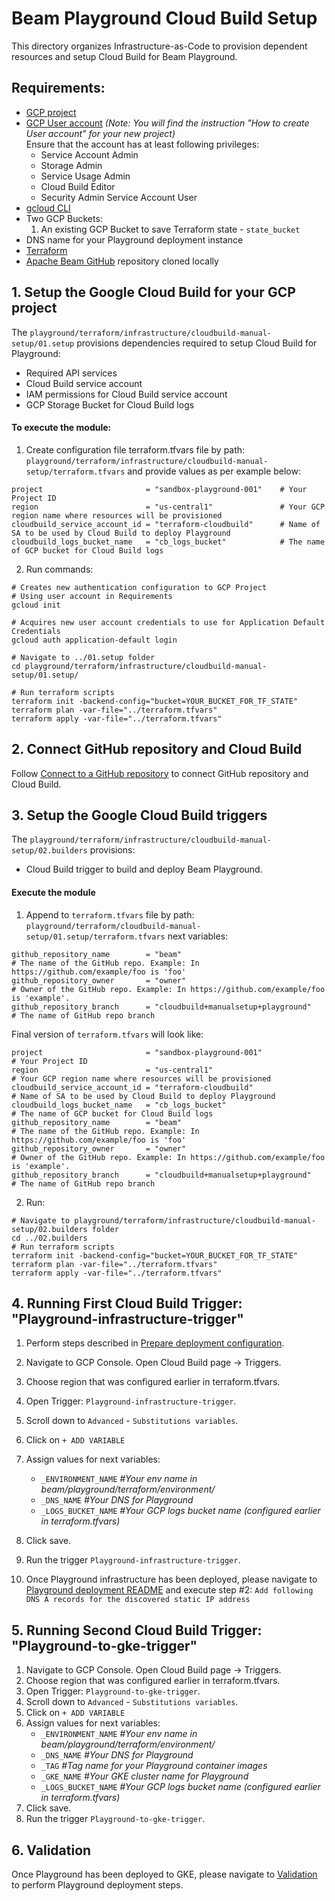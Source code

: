<!---
    Licensed to the Apache Software Foundation (ASF) under one
    or more contributor license agreements.  See the NOTICE file
    distributed with this work for additional information
    regarding copyright ownership.  The ASF licenses this file
    to you under the Apache License, Version 2.0 (the
    "License"); you may not use this file except in compliance
    with the License.  You may obtain a copy of the License at
      http://www.apache.org/licenses/LICENSE-2.0
    Unless required by applicable law or agreed to in writing,
    software distributed under the License is distributed on an
    "AS IS" BASIS, WITHOUT WARRANTIES OR CONDITIONS OF ANY
    KIND, either express or implied.  See the License for the
    specific language governing permissions and limitations
    under the License.
-->

# Beam Playground Cloud Build Setup

This directory organizes Infrastructure-as-Code to provision dependent resources and setup Cloud Build for Beam Playground.

## Requirements:

- [GCP project](https://cloud.google.com/resource-manager/docs/creating-managing-projects)
- [GCP User account](https://cloud.google.com/appengine/docs/standard/access-control?tab=python) _(Note: You will find the instruction "How to create User account" for your new project)_<br>
  Ensure that the account has at least following privileges:
    - Service Account Admin
    - Storage Admin
    - Service Usage Admin
    - Cloud Build Editor
    - Security Admin
      Service Account User
- [gcloud CLI](https://cloud.google.com/sdk/docs/install-sdk)
- Two GCP Buckets:
  1. An existing GCP Bucket to save Terraform state - `state_bucket`
- DNS name for your Playground deployment instance
- [Terraform](https://www.terraform.io/)
- [Apache Beam GitHub](https://github.com/apache/beam) repository cloned locally

## 1. Setup the Google Cloud Build  for your GCP project

The `playground/terraform/infrastructure/cloudbuild-manual-setup/01.setup` provisions dependencies required to setup Cloud Build for Playground:
- Required API services
- Cloud Build service account
- IAM permissions for Cloud Build service account
- GCP Storage Bucket for Cloud Build logs

#### To execute the module:

1. Create configuration file terraform.tfvars file by path: `playground/terraform/infrastructure/cloudbuild-manual-setup/terraform.tfvars`
and provide values as per example below:

```
project                       = "sandbox-playground-001"    # Your Project ID
region                        = "us-central1"               # Your GCP region name where resources will be provisioned
cloudbuild_service_account_id = "terraform-cloudbuild"      # Name of SA to be used by Cloud Build to deploy Playground
cloudbuild_logs_bucket_name   = "cb_logs_bucket"            # The name of GCP bucket for Cloud Build logs
```

2. Run commands:

```console
# Creates new authentication configuration to GCP Project
# Using user account in Requirements
gcloud init

# Acquires new user account credentials to use for Application Default Credentials
gcloud auth application-default login

# Navigate to ../01.setup folder
cd playground/terraform/infrastructure/cloudbuild-manual-setup/01.setup/

# Run terraform scripts
terraform init -backend-config="bucket=YOUR_BUCKET_FOR_TF_STATE"
terraform plan -var-file="../terraform.tfvars"
terraform apply -var-file="../terraform.tfvars"

```

## 2. Connect GitHub repository and Cloud Build
Follow [Connect to a GitHub repository](https://cloud.google.com/build/docs/automating-builds/github/connect-repo-github) to connect GitHub repository and Cloud Build.

## 3. Setup the Google Cloud Build triggers

The `playground/terraform/infrastructure/cloudbuild-manual-setup/02.builders` provisions:
- Cloud Build trigger to build and deploy Beam Playground.

#### Execute the module

1. Append to `terraform.tfvars` file by path: `playground/terraform/cloudbuild-manual-setup/01.setup/terraform.tfvars`
next variables:

```
github_repository_name        = "beam"                                  # The name of the GitHub repo. Example: In https://github.com/example/foo is 'foo'
github_repository_owner       = "owner"                                 # Owner of the GitHub repo. Example: In https://github.com/example/foo is 'example'.
github_repository_branch      = "cloudbuild+manualsetup+playground"     # The name of GitHub repo branch
```

Final version of `terraform.tfvars` will look like:

```
project                       = "sandbox-playground-001"                # Your Project ID
region                        = "us-central1"                           # Your GCP region name where resources will be provisioned
cloudbuild_service_account_id = "terraform-cloudbuild"                  # Name of SA to be used by Cloud Build to deploy Playground
cloudbuild_logs_bucket_name   = "cb_logs_bucket"                        # The name of GCP bucket for Cloud Build logs
github_repository_name        = "beam"                                  # The name of the GitHub repo. Example: In https://github.com/example/foo is 'foo'
github_repository_owner       = "owner"                                 # Owner of the GitHub repo. Example: In https://github.com/example/foo is 'example'.
github_repository_branch      = "cloudbuild+manualsetup+playground"     # The name of GitHub repo branch
```

2. Run:

```
# Navigate to playground/terraform/infrastructure/cloudbuild-manual-setup/02.builders folder
cd ../02.builders
# Run terraform scripts
terraform init -backend-config="bucket=YOUR_BUCKET_FOR_TF_STATE"
terraform plan -var-file="../terraform.tfvars"
terraform apply -var-file="../terraform.tfvars"
```

## 4. Running First Cloud Build Trigger: "Playground-infrastructure-trigger"

1. Perform steps described in [Prepare deployment configuration](https://github.com/apache/beam/tree/Infra%2Bplayground-in-gke/playground/terraform#prepare-deployment-configuration).

2. Navigate to GCP Console. Open Cloud Build page -> Triggers.
3. Choose region that was configured earlier in terraform.tfvars.
4. Open Trigger: `Playground-infrastructure-trigger`.
5. Scroll down to `Advanced` - `Substitutions variables`.
6. Click on `+ ADD VARIABLE`
7. Assign values for next variables:
   - `_ENVIRONMENT_NAME` *#Your env name in beam/playground/terraform/environment/*
   - `_DNS_NAME` *#Your DNS for Playground*
   - `_LOGS_BUCKET_NAME` *#Your GCP logs bucket name (configured earlier in terraform.tfvars)*
8. Click save.
9. Run the trigger `Playground-infrastructure-trigger`.

10. Once Playground infrastructure has been deployed, please navigate to
[Playground deployment README](https://github.com/akvelon/beam/tree/Infra%2Bplayground-in-gke/playground/terraform#deploy-playground-infrastructure) and execute step #2:
`Add following DNS A records for the discovered static IP address`

## 5. Running Second Cloud Build Trigger: "Playground-to-gke-trigger"

1. Navigate to GCP Console. Open Cloud Build page -> Triggers.
2. Choose region that was configured earlier in terraform.tfvars.
3. Open Trigger: `Playground-to-gke-trigger`.
4. Scroll down to `Advanced` - `Substitutions variables`.
5. Click on `+ ADD VARIABLE`
6. Assign values for next variables:
    - `_ENVIRONMENT_NAME` *#Your env name in beam/playground/terraform/environment/*
    - `_DNS_NAME` *#Your DNS for Playground*
    - `_TAG` *#Tag name for your Playground container images*
    - `_GKE_NAME` *#Your GKE cluster name for Playground*
    - `_LOGS_BUCKET_NAME` *#Your GCP logs bucket name (configured earlier in terraform.tfvars)*
7. Click save.
8. Run the trigger `Playground-to-gke-trigger`.


## 6. Validation

Once Playground has been deployed to GKE, please navigate to [Validation](https://github.com/akvelon/beam/tree/Infra%2Bplayground-in-gke/playground/terraform#validate-deployed-playground) to perform Playground deployment steps.